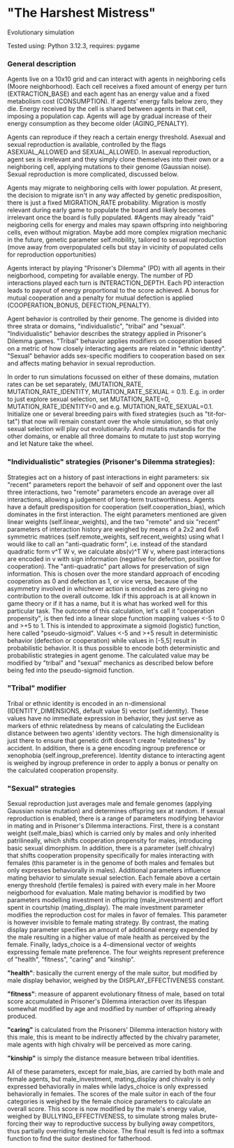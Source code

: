 # "The Harshest Mistress"
Evolutionary simulation

Tested using: Python 3.12.3, requires: pygame

### General description

Agents live on a 10x10 grid and can interact with agents in neighboring cells (Moore neighborhood).
Each cell receives a fixed amount of energy per turn (EXTRACTION_BASE) and each agent has an energy value and a fixed metabolism cost (CONSUMPTION).
If agents' energy falls below zero, they die. Energy received by the cell is shared between agents in that cell, imposing a population cap.
Agents will age by gradual increase of their energy consumption as they become older (AGING_PENALTY).

Agents can reproduce if they reach a certain energy threshold. Asexual and sexual reproduction is available, controlled by the flags ASEXUAL_ALLOWED and SEXUAL_ALLOWED. In asexual reproduction, agent sex is irrelevant and they simply clone themselves into their own or a neighboring cell, applying mutations to their genome (Gaussian noise). Sexual reproduction is more complicated, discussed below.

Agents may migrate to neighboring cells with lower population. At present, the decision to migrate isn't in any way affected by genetic predisposition, there is just a fixed MIGRATION_RATE probability. Migration is mostly relevant during early game to populate the board and likely becomes irrelevant once the board is fully populated.
#Agents may already "raid" neigboring cells for energy and males may spawn offspring into neighboring cells, even without migration. Maybe  add more complex migration mechanic in the future, genetic parameter self.mobility, tailored to sexual reproduction (move away from overpopulated cells but stay in vicinity of populated cells for reproduction opportunities)

Agents interact by playing "Prisoner's Dilemma" (PD) with all agents in their neigborhood, competing for available energy. The number of PD interactions played each turn is INTERACTION_DEPTH. Each PD interaction leads to payout of energy proportional to the score achieved. A bonus for mutual cooperation and a penalty for mutual defection is applied (COOPERATION_BONUS, DEFECTION_PENALTY).

Agent behavior is controlled by their genome. The genome is divided into three strata or domains, "individualistic", "tribal" and "sexual". "Individualistic" behavior describes the strategy applied in Prisoner's Dilemma games. "Tribal" behavior applies modifiers on cooperation based on a metric of how closely interacting agents are related in "ethnic identity". "Sexual" behavior adds sex-specific modifiers to cooperation based on sex and affects mating behavior in sexual reproduction.

In order to run simulations focussed on either of these domains, mutation rates can be set separately, (MUTATION_RATE, MUTATION_RATE_IDENTITY, MUTATION_RATE_SEXUAL = 0.1). E.g. in order to just explore sexual selection, set MUTATION_RATE=0, MUTATION_RATE_IDENTITY=0 and e.g. MUTATION_RATE_SEXUAL=0.1. Initialize one or several breeding pairs with fixed strategies (such as "tit-for-tat") that now will remain constant over the whole simulation, so that only sexual selection will play out evolutionarily. And mutatis mutandis for the other domains, or enable all three domains to mutate to just stop worrying and let Nature take the wheel.

### "Individualistic" strategies (Prisoner's Dilemma strategies):
Strategies act on a history of past interactions in eight parameters: six "recent" parameters report the behavoir of self and opponent over the last three interactions, two "remote" parameters encode an average over all interactions, allowing a judgement of long-term trustworthiness.
Agents have a default predisposition for cooperation (self.cooperation_bias), which dominates in the first interaction. The eight parameters mentioned are given linear weights (self.linear_weights), and the two "remote" and six "recent" parameters of interaction history are weighed by means of a 2x2 and 6x6 symmetric matrices (self.remote_weights, self.recent_weights) using what I would like to call an "anti-quadratic form", i.e. instead of the standard quadratic form v^T W v, we calculate abs(v)^T W v, where past interactions are encoded in v with sign information (negative for defection, positive for cooperation). The "anti-quadratic" part allows for preservation of sign information. This is chosen over the more standard approach of encoding cooperation as 0 and defection as 1, or vice versa, because of the asymmetry involved in whichever action is encoded as zero giving no contribution to the overall outcome. Idk if this approach is at all known in game theory or if it has a name, but it is what has worked well for this particular task.
The outcome of this calculation, let's call it "cooperation propensity", is then fed into a linear slope function mapping values <-5 to 0 and >+5 to 1. This is intended to approximate a sigmoid (logistic) function, here called "pseudo-sigmoid". Values <-5 and >+5 result in deterministic behavior (defection or cooperation) while values in [-5,5] result in probabilistic behavior. It is thus possible to encode both deterministic and probabilistic strategies in agent genome.
The calculated value may be modified by "tribal" and "sexual" mechanics as described below before being fed into the pseudo-sigmoid function.

### "Tribal" modifier
Tribal or ethnic identity is encoded in an n-dimensional (IDENTITY_DIMENSIONS, default value 5) vector (self.identity). These values have no immediate expression in behavior, they just serve as markers of ethnic relatedness by means of calculating the Euclidean distance between two agents' identity vectors. The high dimensionality is just there to ensure that genetic drift doesn't create "relatedness" by accident. In addition, there is a gene encoding ingroup preference or xenophobia (self.ingroup_preference). Identity distance to interacting agent is weighed by ingroup preference in order to apply a bonus or penalty on the calculated cooperation propensity. 

### "Sexual" strategies
Sexual reproduction just averages male and female genomes (applying Gaussian noise mutation) and determines offspring sex at random. 
If sexual reproduction is enabled, there is a range of parameters modifying behavior in mating and in Prisoner's Dilemma interactions. First, there is a constant weight (self.male_bias) which is carried only by males and only inherited patrilineally, which shifts cooperation propensity for males, introducing basic sexual dimorphism. In addition, there is a parameter (self.chivalry) that shifts cooperation propensity specifically for males interacting with females (this parameter is in the genome of both males and females but only expresses behaviorally in males).
Additional parameters influence mating behavior to simulate sexual selection. Each female above a certain energy threshold (fertile females) is paired with every male in her Moore neigborhood for evaluation. Male mating behavior is modified by two parameters modelling investment in offspring (male_investment) and effort spent in courtship (mating_display). The male investment parameter modifies the reproduction cost for males in favor of females. This parameter is however invisible to female mating strategy. By contrast, the mating display parameter specifies an amount of additional energy expended by the male resulting in a higher value of male health as perceived by the female. Finally, ladys_choice is a 4-dimensional vector of weights expressing female mate preference. The four weights represent preference of "health", "fitness", "caring" and "kinship".

**"health"**: basically the current energy of the male suitor, but modified by male display behavior, weighed by the DISPLAY_EFFECTIVENESS constant.

**"fitness"**: measure of apparent evolutionary fitness of male, based on total score accumulated in Prisoner's Dilemma interaction over its lifespan somewhat modified by age and modified by number of offspring already produced.

**"caring"** is calculated from the Prisoners' Dilemma interaction history with this male, this is meant to be indirectly affected by the chivalry parameter, male agents with high chivalry will be perceived as more caring.

**"kinship"** is simply the distance measure between tribal identities.

All of these parameters, except for male_bias, are carried by both male and female agents, but male_investment, mating_display and chivalry is only expressed behaviorally in males while ladys_choice is only expressed behaviorally in females.
The scores of the male suitor in each of the four categories is weighed by the female choice parameters to calculate an overall score. This score is now modified by the male's energy value, weighed by BULLYING_EFFECTIVENESS, to simulate strong males brute-forcing their way to reproductive success by bullying away competitors, thus partially overriding female choice. The final result is fed into a softmax function to find the suitor destined for fatherhood.

